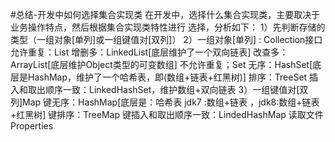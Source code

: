 #总结-开发中如何选择集合实现类
    在开发中，选择什么集合实现类，主要取决于业务操作特点，然后根据集合实现类特性进行
    选择，分析如下：
    1）先判断存储的类型（一组对象[单列]或一组键值对[双列]）
    2）一组对象[单列] : Collection接口
            允许重复：List
                增删多：LinkedList[底层维护了一个双向链表]
                改查多：ArrayList[底层维护Object类型的可变数组]
            不允许重复；Set
                无序：HashSet[底层是HashMap，维护了一个哈希表，即(数组+链表+红黑树)]
                排序：TreeSet
                插入和取出顺序一致：LinkedHashSet，维护数组+双向链表
    3）一组键值对[双列]Map
           键无序：HashMap[底层是：哈希表 jdk7 :数组+链表 ，jdk8:数组+链表+红黑树]
           键排序：TreeMap
           键插入和取出顺序一致：LindedHashMap
           读取文件 Properties